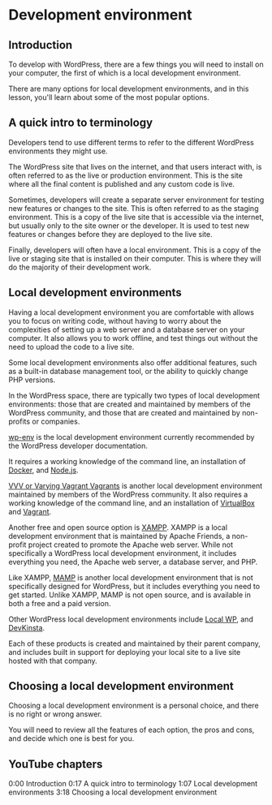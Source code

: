 # Development environment

## Introduction

To develop with WordPress, there are a few things you will need to install on your computer, the first of which is a local development environment.

There are many options for local development environments, and in this lesson, you'll learn about some of the most popular options.

## A quick intro to terminology

Developers tend to use different terms to refer to the different WordPress environments they might use.

The WordPress site that lives on the internet, and that users interact with, is often referred to as the live or production environment. This is the site where all the final content is published and any custom code is live.

Sometimes, developers will create a separate server environment for testing new features or changes to the site. This is often referred to as the staging environment. This is a copy of the live site that is accessible via the internet, but usually only to the site owner or the developer. It is used to test new features or changes before they are deployed to the live site.

Finally, developers will often have a local environment. This is a copy of the live or staging site that is installed on their computer. This is where they will do the majority of their development work.

## Local development environments

Having a local development environment you are comfortable with allows you to focus on writing code, without having to worry about the complexities of setting up a web server and a database server on your computer. It also allows you to work offline, and test things out without the need to upload the code to a live site. 

Some local development environments also offer additional features, such as a built-in database management tool, or the ability to quickly change PHP versions. 

In the WordPress space, there are typically two types of local development environments: those that are created and maintained by members of the WordPress community, and those that are created and maintained by non-profits or companies. 

[wp-env](https://developer.wordpress.org/block-editor/reference-guides/packages/packages-env/) is the local development environment currently recommended by the WordPress developer documentation. 

It requires a working knowledge of the command line, an installation of [Docker](https://www.docker.com/), and [Node.js](https://nodejs.org/en/).

[VVV or Varying Vagrant Vagrants](https://varyingvagrantvagrants.org/) is another local development environment maintained by members of the WordPress community. It also requires a working knowledge of the command line, and an installation of [VirtualBox](https://www.virtualbox.org/) and [Vagrant](https://www.vagrantup.com/).

Another free and open source option is [XAMPP](https://www.apachefriends.org/). XAMPP is a local development environment that is maintained by Apache Friends, a non-profit project created to promote the Apache web server. While not specifically a WordPress local development environment, it includes everything you need, the Apache web server, a database server, and PHP.

Like XAMPP, [MAMP](https://www.mamp.info/en) is another local development environment that is not specifically designed for WordPress, but it includes everything you need to get started. Unlike XAMPP, MAMP is not open source, and is available in both a free and a paid version.

Other WordPress local development environments include [Local WP](https://localwp.com/), and [DevKinsta](https://kinsta.com/devkinsta/). 

Each of these products is created and maintained by their parent company, and includes built in support for deploying your local site to a live site hosted with that company.

## Choosing a local development environment

Choosing a local development environment is a personal choice, and there is no right or wrong answer. 

You will need to review all the features of each option, the pros and cons, and decide which one is best for you.

## YouTube chapters

0:00 Introduction
0:17 A quick intro to terminology
1:07 Local development environments
3:18 Choosing a local development environment